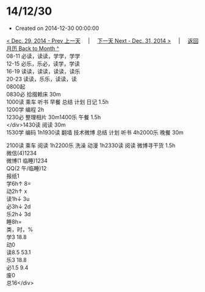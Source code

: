 # 14/12/30

* Created on 2014-12-30 00:00:00

[&lt; Dec. 29, 2014 - Prev 上一天](d29.md)     \|     [下一天 Next - Dec. 31, 2014 &gt;](d31.md)     \|     [返回月历 Back to Month ^](index.md)   
08-11 必读，读读，学学，学学  
12-15 必乐，乐必，读学，学读  
16-19 读读，读读，读读，读乐  
20-23 读读，乐乐，读读，读  
0800起  
0830必 拾掇赖床 30m  
1000读 乘车 听书 早餐 总结 计划 日记 1.5h  
1200学 编程 2h  
1230必 整理相片 30m1400乐 午餐 1.5h  
&lt;/div&gt;1430读 阅读 30m  
1530学 编码 1h1930读 翻墙 技术微博 总结 计划 听书 4h2000乐 晚餐 30m  
  
2100读 乘车 阅读 1h2200乐 洗澡 动漫 1h2330读 阅读 微博寻干货 1.5h  
微信\(4\)1234  
微博\(1 临睡\)1234  
QQ\(2 午/临睡\)12  
报纸1  
学6h↑ 8=  
动2h↑ x  
读1h↓ 3u  
必3h↓ 2d  
乐2h↓ 3d  
睡8h=  
类，时，%  
学3 18.8  
动0  
读8.5 53.1  
乐3 18.8  
必1.5 9.4  
废0  
总16&lt;/div&gt;

